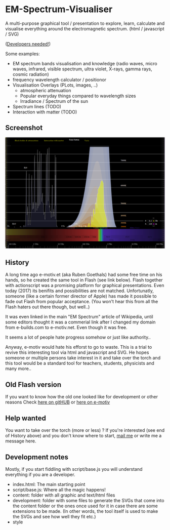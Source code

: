 # EM-Spectrum-Visualiser
A multi-purpose graphical tool / presentation to explore, learn, calculate and visualise everything around the electromagnetic spectrum.
(html / javascript / SVG)

([Developers needed!](#help-wanted))

Some examples:
- EM spectrum bands visualisation and knowledge (radio waves, micro waves, infrared, visible spectrum, ultra violet, X-rays, gamma rays, cosmic radiation)
- frequency wavelength calculator / positionor
- Visualisation Overlays (PLots, images, ..)
  - atmospheric attenuation
  - Popular everyday things compared to wavelength sizes
  - Irradiance / Spectrum of the sun
- Spectrum lines (TODO)
- Interaction with matter (TODO)

## Screenshot
![Screenshot](/_screenshot.png?raw=true "Sreenshot EM SPectrum Visualiser")

## History
A long time ago e-motiv.et (aka Ruben Goethals) had some free time on his hands, so he created the same tool in Flash (see link below). Flash together with actionscript was a promising platform for graphical presentations. Even today (2017) its benifits and possibilities are not matched. Unfortunatly, someone (like a certain former director of Apple) has made it possible to fade out Flash from popular acceptance. (You won't hear this from all the Flash haters out there though, but well..)


It was even linked in the main "EM Spectrum" article of Wikipedia, until some editors thought it was a commerial link after I changed my domain from e-builds.com to e-motiv.net. Even though it was free.

It seems a lot of people hate progress somehow or just like authority..

Anyway, e-motiv would hate his efforst to go to waste. This is a trial to revive this interesting tool via html and javascript and SVG. He hopes someone or multiple persons take interest in it and take over the torch and this tool would be a standard tool for teachers, students, physicists and many more..

## Old Flash version
If you want to know how the old one looked like for development or other reasons
Check
[here on gitHUB](_version%20flash%20-%20old/source/Electromagnetic%20Spectrum.swf)
or
[here on e-motiv](http://attic.e-motiv.net/em-spectrum) 

## Help wanted
You want to take over the torch (more or less) ?
If you're interested (see end of History above) and you don't know where to start, [mail me](mailto:Ruben@e-motiv.net) or write me a message here.

## Development notes
Mostly, if you start fiddling with script/base.js you will understand everything if you are a developer.
- index.html: The main starting point
- script/base.js: Where all the magic happens!
- content: folder with all graphic and text/html files
- development: folder with some files to generate the SVGs that come into the content folder or the ones once used for it in case there are some extensions to be made. (In other words, the tool itself is used to make the SVGs and see how well they fit etc.)
- style




